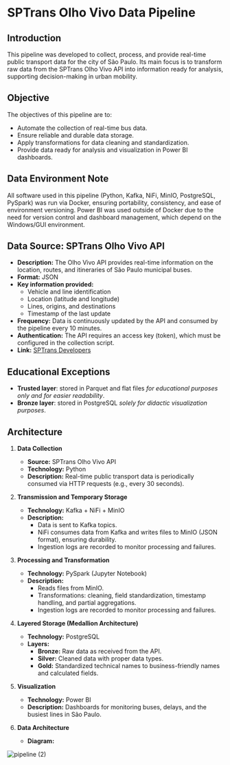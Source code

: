 # SPTrans Olho Vivo Data Pipeline

## Introduction
This pipeline was developed to collect, process, and provide real-time public transport data for the city of São Paulo. Its main focus is to transform raw data from the SPTrans Olho Vivo API into information ready for analysis, supporting decision-making in urban mobility.

## Objective
The objectives of this pipeline are to:
- Automate the collection of real-time bus data.
- Ensure reliable and durable data storage.
- Apply transformations for data cleaning and standardization.
- Provide data ready for analysis and visualization in Power BI dashboards.

## Data Environment Note
All software used in this pipeline (Python, Kafka, NiFi, MinIO, PostgreSQL, PySpark) was run via Docker, ensuring portability, consistency, and ease of environment versioning.
Power BI was used outside of Docker due to the need for version control and dashboard management, which depend on the Windows/GUI environment.

## Data Source: SPTrans Olho Vivo API
- **Description:** The Olho Vivo API provides real-time information on the location, routes, and itineraries of São Paulo municipal buses.
- **Format:** JSON
- **Key information provided:**
  - Vehicle and line identification
  - Location (latitude and longitude)
  - Lines, origins, and destinations
  - Timestamp of the last update
- **Frequency:** Data is continuously updated by the API and consumed by the pipeline every 10 minutes.
- **Authentication:** The API requires an access key (token), which must be configured in the collection script.
- **Link:** [SPTrans Developers](https://www.sptrans.com.br/desenvolvedores/)

## Educational Exceptions
- **Trusted layer**: stored in Parquet and flat files *for educational purposes only and for easier readability*.
- **Bronze layer**: stored in PostgreSQL *solely for didactic visualization purposes*.

## Architecture

1. **Data Collection**
   - **Source:** SPTrans Olho Vivo API
   - **Technology:** Python
   - **Description:** Real-time public transport data is periodically consumed via HTTP requests (e.g., every 30 seconds).

2. **Transmission and Temporary Storage**
   - **Technology:** Kafka + NiFi + MinIO
   - **Description:**
     - Data is sent to Kafka topics.
     - NiFi consumes data from Kafka and writes files to MinIO (JSON format), ensuring durability.
     - Ingestion logs are recorded to monitor processing and failures.

3. **Processing and Transformation**
   - **Technology:** PySpark (Jupyter Notebook)
   - **Description:**
     - Reads files from MinIO.
     - Transformations: cleaning, field standardization, timestamp handling, and partial aggregations.
     - Ingestion logs are recorded to monitor processing and failures.

4. **Layered Storage (Medallion Architecture)**
   - **Technology:** PostgreSQL
   - **Layers:**
     - **Bronze:** Raw data as received from the API.
     - **Silver:** Cleaned data with proper data types.
     - **Gold:** Standardized technical names to business-friendly names and calculated fields.

5. **Visualization**
   - **Technology:** Power BI
   - **Description:** Dashboards for monitoring buses, delays, and the busiest lines in São Paulo.

6. **Data Architecture**
   - **Diagram:**
     
![pipeline (2)](https://github.com/user-attachments/assets/c89b1be0-bdd0-4d29-8fca-98f15c5bd816)
